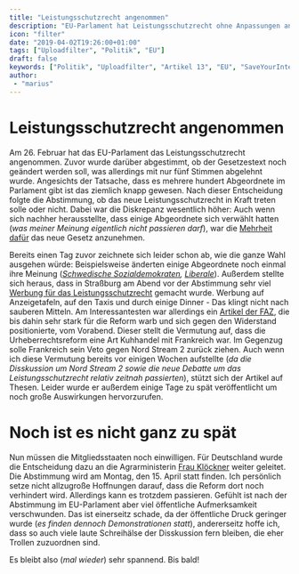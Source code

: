 ```yaml
---
title: "Leistungsschutzrecht angenommen"
description: "EU-Parlament hat Leistungsschutzrecht ohne Anpassungen angenommen"
icon: "filter"
date: "2019-04-02T19:26:00+01:00"
tags: ["Uploadfilter", "Politik", "EU"]
draft: false
keywords: ["Politik", "Uploadfilter", "Artikel 13", "EU", "SaveYourInternet", "CopyrightDirective", "Leistungsschutzrecht", "FAZ", "Nord Stream 2"]
author:
 - "marius"
---
```


# Leistungsschutzrecht angenommen
Am 26. Februar hat das EU-Parlament das Leistungsschutzrecht angenommen. Zuvor wurde darüber abgestimmt, ob der Gesetzestext noch geändert werden soll, was allerdings mit nur fünf Stimmen abgelehnt wurde. Angesichts der Tatsache, dass es mehrere hundert Abgeordnete im Parlament gibt ist das ziemlich knapp gewesen. Nach dieser Entscheidung folgte die Abstimmung, ob das neue Leistungsschutzrecht in Kraft treten solle oder nicht. Dabei war die Diskrepanz wesentlich höher: Auch wenn sich nachher herausstellte, dass einige Abgeordnete sich verwählt hatten (_was meiner Meinung eigentlich nicht passieren darf_), war die [Mehrheit dafür](https://juliareda.eu/wp-content/uploads/2019/03/copyrightvote.pdf) das neue Gesetz anzunehmen.

Bereits einen Tag zuvor zeichnete sich leider schon ab, wie die ganze Wahl ausgehen würde: Beispielsweise änderten einige Abgeordnete noch einmal ihre Meinung (_[Schwedische Sozialdemokraten](https://medium.com/@emanuelkarlsten/swedish-social-democrats-split-2-votes-for-1-against-2-undecided-f03a37383c51), [Liberale](https://twitter.com/DarthSquig/status/1110204213085261824)_). Außerdem stellte sich heraus, dass in Straßburg am Abend vor der Abstimmung sehr viel [Werbung für das Leistungsschutzrecht](https://twitter.com/Senficon/status/1110267025287454720) gemacht wurde. Werbung auf Anzeigetafeln, auf den Taxis und durch einige Dinner - Das klingt nicht nach sauberen Mitteln. Am Interessantesten war allerdings ein [Artikel der FAZ](https://edition.faz.net/faz-edition/wirtschaft/2019-03-26/f30a5870c08cc1e1b4524c1be19d1faf/?GEPC=s3), die bis dahin sehr stark für die Reform warb und sich gegen den Widerstand positionierte, vom Vorabend. Dieser stellt die Vermutung auf, dass die Urheberrechtsreform eine Art Kuhhandel mit Frankreich war. Im Gegenzug solle Frankreich sein Veto gegen Nord Stream 2 zurück ziehen. Auch wenn ich diese Vermutung bereits vor einigen Wochen aufstellte (_da die Disskussion um Nord Stream 2 sowie die neue Debatte um das Leistungsschutzrecht relativ zeitnah passierten_), stützt sich der Artikel auf Thesen. Leider wurde er außerdem einige Tage zu spät veröffentlicht um noch große Auswirkungen hervorzurufen.

# Noch ist es nicht ganz zu spät
Nun müssen die Mitgliedsstaaten noch einwilligen. Für Deutschland wurde die Entscheidung dazu an die Agrarministerin [Frau Klöckner](https://twitter.com/JuliaKloeckner) weiter geleitet. Die Abstimmung wird am Montag, den 15. April statt finden. Ich persönlich setze nicht allzugroße Hoffnungen darauf, dass die Reform dort noch verhindert wird. Allerdings kann es trotzdem passieren. Gefühlt ist nach der Abstimmung im EU-Parlament aber viel öffentliche Aufmerksamkeit verschwunden. Das ist einerseitz schade, da der öffentliche Druck geringer wurde (_es finden dennoch Demonstrationen statt_), andererseitz hoffe ich, dass so auch viele laute Schreihälse der Disskussion fern bleiben, die eher Trollen zuzuordnen sind.

Es bleibt also (_mal wieder_) sehr spannend. Bis bald!
